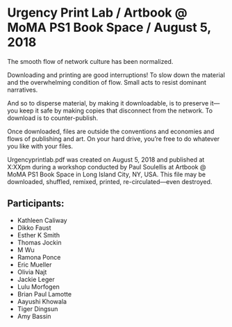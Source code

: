 # Urgency Print Lab / Artbook @ MoMA PS1 Book Space / August 5, 2018

The smooth flow of network culture has been normalized.

Downloading and printing are good interruptions! To slow down the material and the overwhelming condition of flow. Small acts to resist dominant narratives.

And so to disperse material, by making it downloadable, is to preserve it—you keep it safe by making copies that disconnect from the network. To download is to counter-publish.

Once downloaded, files are outside the conventions and economies and flows of publishing and art. On your hard drive, you’re free to do whatever you like with your files. 

Urgencyprintlab.pdf was created on August 5, 2018 and published at X:XXpm during a workshop conducted by Paul Soulellis at Artbook @ MoMA PS1 Book Space in Long Island City, NY, USA. This file may be downloaded, shuffled, remixed, printed, re-circulated—even destroyed. 

## Participants:

* Kathleen Caliway 
* Dikko Faust 
* Esther K Smith 
* Thomas Jockin 
* M Wu 
* Ramona Ponce 
* Eric Mueller 
* Olivia Najt 
* Jackie Leger 
* Lulu Morfogen 
* Brian Paul Lamotte 
* Aayushi Khowala 
* Tiger Dingsun 
* Amy Bassin
